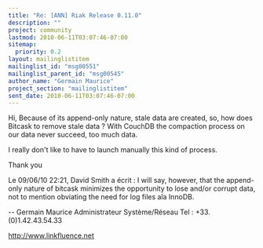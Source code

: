 ```yaml
---
title: "Re: [ANN] Riak Release 0.11.0"
description: ""
project: community
lastmod: 2010-06-11T03:07:46-07:00
sitemap:
  priority: 0.2
layout: mailinglistitem
mailinglist_id: "msg00551"
mailinglist_parent_id: "msg00545"
author_name: "Germain Maurice"
project_section: "mailinglistitem"
sent_date: 2010-06-11T03:07:46-07:00
---
```


Hi,
Because of its append-only nature, stale data are created, so, how does 
Bitcask to remove stale data ?
With CouchDB the compaction process on our data never succeed, too much 
data.

I really don't like to have to launch manually this kind of process.

Thank you


Le 09/06/10 22:21, David Smith a écrit :
I will say, however, that the append-only nature of bitcask minimizes 
the opportunity to lose and/or corrupt data, not to mention obviating 
the need for log files ala InnoDB.

--
Germain Maurice
Administrateur Système/Réseau
Tel : +33.(0)1.42.43.54.33

http://www.linkfluence.net
